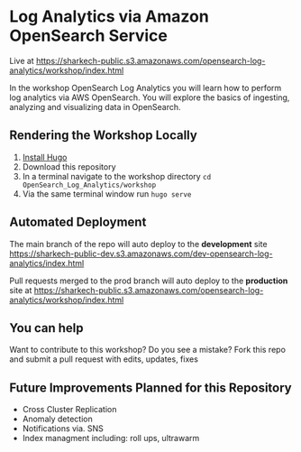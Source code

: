 # Log Analytics via Amazon OpenSearch Service

Live at https://sharkech-public.s3.amazonaws.com/opensearch-log-analytics/workshop/index.html 

In the workshop OpenSearch Log Analytics you will learn how to perform log analytics via AWS OpenSearch. You will explore the basics of ingesting, analyzing and visualizing data in OpenSearch.

## Rendering the Workshop Locally

1. [Install Hugo](https://gohugo.io/getting-started/installing/)
2. Download this repository
3. In a terminal navigate to the workshop directory ```cd OpenSearch_Log_Analytics/workshop```
4. Via the same terminal window run ```hugo serve```

## Automated Deployment

The main branch of the repo will auto deploy to the **development** site https://sharkech-public-dev.s3.amazonaws.com/dev-opensearch-log-analytics/index.html

Pull requests merged to the prod branch will auto deploy to the **production** site at https://sharkech-public.s3.amazonaws.com/opensearch-log-analytics/workshop/index.html

## You can help 

Want to contribute to this workshop? Do you see a mistake? Fork this repo and submit a pull request with edits, updates, fixes

## Future Improvements Planned for this Repository

* Cross Cluster Replication
* Anomaly detection
* Notifications via. SNS
* Index managment including: roll ups, ultrawarm
